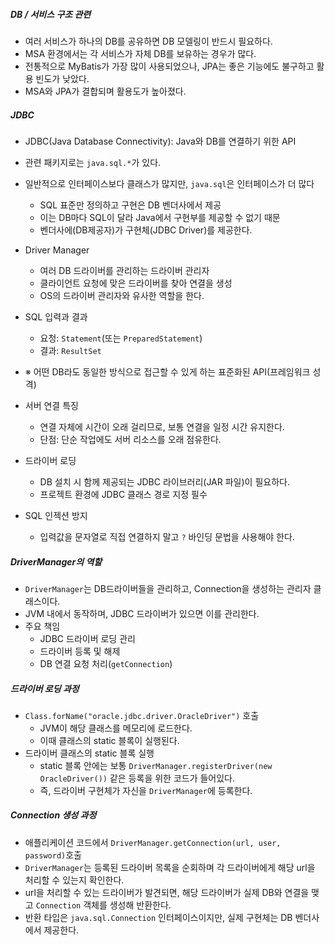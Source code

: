 ##### DB / 서비스 구조 관련
- 여러 서비스가 하나의 DB를 공유하면 DB 모델링이 반드시 필요하다.
- MSA 환경에서는 각 서비스가 자체 DB를 보유하는 경우가 많다.
- 전통적으로 MyBatis가 가장 많이 사용되었으나, JPA는 좋은 기능에도 불구하고 활용 빈도가 낮았다.
- MSA와 JPA가 결합되며 활용도가 높아졌다.

##### JDBC
- JDBC(Java Database Connectivity): Java와 DB를 연결하기 위한 API
- 관련 패키지로는 `java.sql.*`가 있다.
- 일반적으로 인터페이스보다 클래스가 많지만, `java.sql`은 인터페이스가 더 많다
	- SQL 표준만 정의하고 구현은 DB 벤더사에서 제공
	- 이는 DB마다 SQL이 달라 Java에서 구현부를 제공할 수 없기 때문
	- 벤더사에(DB제공자)가 구현체(JDBC Driver)를 제공한다.
- Driver Manager
	- 여러 DB 드라이버를 관리하는 드라이버 관리자
	- 클라이언트 요청에 맞은 드라이버를 찾아 연결을 생성
	- OS의 드라이버 관리자와 유사한 역할을 한다.
- SQL 입력과 결과
	- 요청: `Statement`(또는 `PreparedStatement`)
	- 결과: `ResultSet`
- ※ 어떤 DB라도 동일한 방식으로 접근할 수 있게 하는 표준화된 API(프레임워크 성격)



- 서버 연결 특징
	- 연결 자체에 시간이 오래 걸리므로, 보통 연결을 일정 시간 유지한다.
	- 단점: 단순 작업에도 서버 리소스를 오래 점유한다.
- 드라이버 로딩
	- DB 설치 시 함께 제공되는 JDBC 라이브러리(JAR 파일)이 필요하다.
	- 프로젝트 환경에 JDBC 클래스 경로 지정 필수
- SQL 인젝션 방지
	- 입력값을 문자열로 직접 연결하지 말고 `?` 바인딩 문법을 사용해야 한다.


##### DriverManager의 역할
- `DriverManager`는 DB드라이버들을 관리하고, Connection을 생성하는 관리자 클래스이다.
- JVM 내에서 동작하며, JDBC 드라이버가 있으면 이를 관리한다.
- 주요 책임
	- JDBC 드라이버 로딩 관리
	- 드라이버 등록 및 해제
	- DB 연결 요청 처리(`getConnection`)

##### 드라이버 로딩 과정
- `Class.forName("oracle.jdbc.driver.OracleDriver")` 호출
	- JVM이 해당 클래스를 메모리에 로드한다.
	- 이때 클래스의 static 블록이 실행된다.
- 드라이버 클래스의 static 블록 실행
	- static 블록 안에는 보통 `DriverManager.registerDriver(new OracleDriver())` 같은 등록을 위한 코드가 들어있다.
	- 즉, 드라이버 구현체가 자신을 `DriverManager`에 등록한다.

##### Connection 생성 과정
- 애플리케이션 코드에서 `DriverManager.getConnection(url, user, password)`호출
- `DriverManager`는 등록된 드라이버 목록을 순회하며 각 드라이버에게 해당 url을 처리할 수 있는지 확인한다.
- url을 처리할 수 있는 드라이버가 발견되면, 해당 드라이버가 실제 DB와 연결을 맺고 `Connection` 객체를 생성해 반환한다.
- 반환 타입은 `java.sql.Connection` 인터페이스이지만, 실제 구현체는 DB 벤더사에서 제공한다.